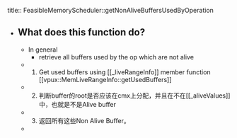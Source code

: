 title:: FeasibleMemoryScheduler::getNonAliveBuffersUsedByOperation
- ## What does this function do?
	- In general
		- retrieve all buffers used by the op which are not alive
	- 1. Get used buffers using [[_liveRangeInfo]] member function [[vpux::MemLiveRangeInfo::getUsedBuffers]]
	- 2. 判断buffer的root是否应该在cmx上分配，并且在不在[[_aliveValues]]中，也就是不是Alive buffer
	- 3. 返回所有这些Non Alive Buffer。
	-